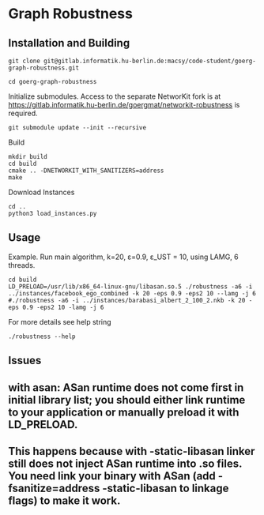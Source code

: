 # Graph Robustness

## Installation and Building


    git clone git@gitlab.informatik.hu-berlin.de:macsy/code-student/goerg-graph-robustness.git

    cd goerg-graph-robustness

Initialize submodules. Access to the separate NetworKit fork is at https://gitlab.informatik.hu-berlin.de/goergmat/networkit-robustness is required.

    git submodule update --init --recursive

Build

    mkdir build
    cd build
    cmake .. -DNETWORKIT_WITH_SANITIZERS=address
    make

Download Instances

    cd ..
    python3 load_instances.py


## Usage

Example. Run main algorithm, k=20, ε=0.9, ε_UST = 10, using LAMG, 6 threads. 

    cd build
    LD_PRELOAD=/usr/lib/x86_64-linux-gnu/libasan.so.5 ./robustness -a6 -i ../instances/facebook_ego_combined -k 20 -eps 0.9 -eps2 10 --lamg -j 6
    #./robustness -a6 -i ../instances/barabasi_albert_2_100_2.nkb -k 20 -eps 0.9 -eps2 10 -lamg -j 6


For more details see help string

    ./robustness --help



## Issues
## with asan:  ASan runtime does not come first in initial library list; you should either link runtime to your application or manually preload it with LD_PRELOAD.
## This happens because with -static-libasan linker still does not inject ASan runtime into .so files. You need link your binary with ASan (add -fsanitize=address -static-libasan to linkage flags) to make it work.